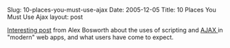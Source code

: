 Slug: 10-places-you-must-use-ajax
Date: 2005-12-05
Title: 10 Places You Must Use Ajax
layout: post

<a href="http://www.sourcelabs.com/blogs/ajb/2005/12/10_places_you_must_use_ajax.html">Interesting post</a> from Alex Bosworth about the uses of scripting and <a href="http://swik.net/Ajax">AJAX </a>in &quot;modern&quot; web apps, and what users have come to expect.
